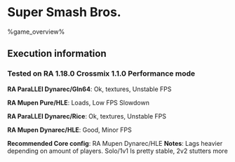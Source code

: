 # Super Smash Bros. 

%game_overview%

## Execution information

### Tested on RA 1.18.0 Crossmix 1.1.0 Performance mode

**RA ParaLLEl Dynarec/Gln64**: Ok, textures, Unstable FPS

**RA Mupen Pure/HLE**: Loads, Low FPS Slowdown

**RA ParaLLEl Dynarec/Rice**: Ok, textures, Unstable FPS

**RA Mupen Dynarec/HLE**: Good, Minor FPS

**Recommended Core config**: RA Mupen Dynarec/HLE
**Notes**: Lags heavier depending on amount of players. Solo/1v1 Is pretty stable, 2v2 stutters more